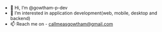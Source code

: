 - 👋 Hi, I’m @gowtham-p-dev
- 👀 I’m interested in application development(web, mobile, desktop and backend)
- 📫 Reach me on - callmeasgowtham@gmail.com


<!---
gowtham-p-dev/gowtham-p-dev is a ✨ special ✨ repository because its `README.md` (this file) appears on your GitHub profile.
You can click the Preview link to take a look at your changes.
--->
